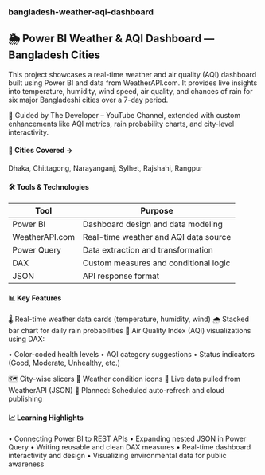 ### bangladesh-weather-aqi-dashboard
## 🌦️ Power BI Weather & AQI Dashboard — Bangladesh Cities

  This project showcases a real-time weather and air quality (AQI) dashboard built using Power BI and data from WeatherAPI.com. It provides live insights into temperature, humidity, wind speed, air quality, 
  and chances of rain for six major Bangladeshi cities over a 7-day period.

🔗 Guided by The Developer – YouTube Channel, extended with custom enhancements like AQI metrics, rain probability charts, and city-level interactivity.

#### 📍 Cities Covered -> 
Dhaka, Chittagong, Narayanganj, Sylhet, Rajshahi, Rangpur

#### 🛠️ Tools & Technologies 

| Tool           | Purpose                               |
| -------------- | ------------------------------------- |
| Power BI       | Dashboard design and data modeling    |
| WeatherAPI.com | Real-time weather and AQI data source |
| Power Query    | Data extraction and transformation    |
| DAX            | Custom measures and conditional logic |
| JSON           | API response format                   |


#### 📊 Key Features
🌡️ Real-time weather data cards (temperature, humidity, wind)
🌧️ Stacked bar chart for daily rain probabilities
💨 Air Quality Index (AQI) visualizations using DAX:

 • Color-coded health levels
 • AQI category suggestions
 • Status indicators (Good, Moderate, Unhealthy, etc.)

🗺️ City-wise slicers
🎨 Weather condition icons
🔄 Live data pulled from WeatherAPI (JSON)
🔁 Planned: Scheduled auto-refresh and cloud publishing

#### 📈 Learning Highlights
• Connecting Power BI to REST APIs
• Expanding nested JSON in Power Query
• Writing reusable and clean DAX measures
• Real-time dashboard interactivity and design
• Visualizing environmental data for public awareness

